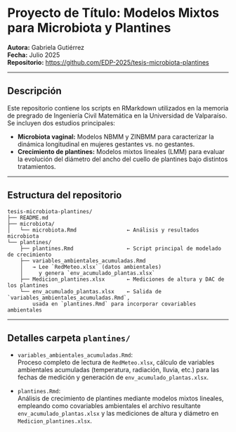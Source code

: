 # Proyecto de Título: Modelos Mixtos para Microbiota y Plantines

**Autora:** Gabriela Gutiérrez  
**Fecha:** Julio 2025  
**Repositorio:** https://github.com/EDP-2025/tesis-microbiota-plantines

---

## Descripción

Este repositorio contiene los scripts en RMarkdown utilizados en la memoria de pregrado de Ingeniería Civil Matemática en la Universidad de Valparaíso.  
Se incluyen dos estudios principales:

- **Microbiota vaginal:** Modelos NBMM y ZINBMM para caracterizar la dinámica longitudinal en mujeres gestantes vs. no gestantes.  
- **Crecimiento de plantines:** Modelos mixtos lineales (LMM) para evaluar la evolución del diámetro del ancho del cuello de plantines bajo distintos tratamientos.

---

## Estructura del repositorio

```plaintext
tesis-microbiota-plantines/
├── README.md
├── microbiota/
│   └── microbiota.Rmd                ← Análisis y resultados microbiota
└── plantines/
    ├── plantines.Rmd                 ← Script principal de modelado de crecimiento
    ├── variables_ambientales_acumuladas.Rmd
    │   → Lee `RedMeteo.xlsx` (datos ambientales)
    │     y genera `env_acumulado_plantas.xlsx`
    ├── Medicion_plantines.xlsx       ← Mediciones de altura y DAC de los plantines
    └── env_acumulado_plantas.xlsx    ← Salida de `variables_ambientales_acumuladas.Rmd`,
        usada en `plantines.Rmd` para incorporar covariables ambientales
```
---
## Detalles carpeta `plantines/`

- `variables_ambientales_acumuladas.Rmd`:  
  Proceso completo de lectura de `RedMeteo.xlsx`, cálculo de variables ambientales acumuladas (temperatura, radiación, lluvia, etc.) para las fechas de medición y generación de `env_acumulado_plantas.xlsx`.

- `plantines.Rmd`:  
  Análisis de crecimiento de plantines mediante modelos mixtos lineales, empleando como covariables ambientales el archivo resultante `env_acumulado_plantas.xlsx` y las mediciones de altura y diámetro en `Medicion_plantines.xlsx`.




